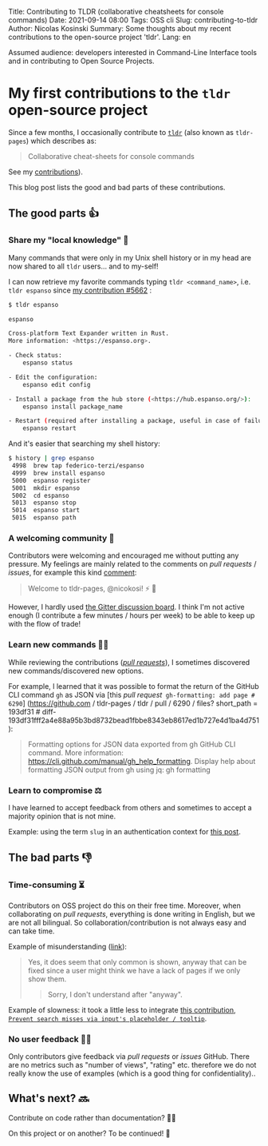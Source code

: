 Title: Contributing to TLDR (collaborative cheatsheets for console commands)
Date: 2021-09-14 08:00
Tags: OSS cli
Slug: contributing-to-tldr
Author: Nicolas Kosinski
Summary: Some thoughts about my recent contributions to the open-source project 'tldr'.
Lang: en

Assumed audience: developers interested in Command-Line Interface tools and in contributing to Open Source Projects.

# My first contributions to the `tldr` open-source project

Since a few months, I occasionally contribute to [`tldr`](https://github.com/tldr-pages/tldr) (also known as `tldr-pages`) which describes as:

> Collaborative cheat-sheets for console commands

See my [contributions](https://github.com/tldr-pages/tldr/pulls?q=is%3Apr+author%3Anicokosi)).

This blog post lists the good and bad parts of these contributions.

## The good parts 👍

### Share my "local knowledge" 🎁

Many commands that were only in my Unix shell history or in my head are now shared to all `tldr` users… and to my-self!

I can now retrieve my favorite commands typing `tldr <command_name>`, i.e. `tldr espanso` since [my contribution #5662](https://github.com/tldr-pages/tldr/pull/5662) :

```sh
$ tldr espanso

espanso

Cross-platform Text Expander written in Rust.
More information: <https://espanso.org>.

- Check status:
    espanso status

- Edit the configuration:
    espanso edit config

- Install a package from the hub store (<https://hub.espanso.org/>):
    espanso install package_name

- Restart (required after installing a package, useful in case of failure):
    espanso restart
```

And it's easier that searching my shell history:

```sh
$ history | grep espanso
 4998  brew tap federico-terzi/espanso
 4999  brew install espanso
 5000  espanso register
 5001  mkdir espanso
 5002  cd espanso
 5013  espanso stop
 5014  espanso start
 5015  espanso path
```

### A welcoming community 🤗

Contributors were welcoming and encouraged me without putting any pressure. My feelings are mainly related to the comments on _pull requests_ / _issues_, for example this kind [comment](https://github.com/tldr-pages/tldr/pull/5662#issuecomment-812137443):
> Welcome to tldr-pages, @nicokosi! ⚡ 🎉
 
However, I hardly used [the Gitter discussion board](https://gitter.im/tldr-pages/tldr). I think I'm not active enough (I contribute a few minutes / hours per week) to be able to keep up with the flow of trade!

### Learn new commands 👨‍🎓

While reviewing the contributions ([_pull requests_](https://github.com/tldr-pages/tldr/pulls)), I sometimes discovered new commands/discovered new options.

For example, I learned that it was possible to format the return of the GitHub CLI command `gh` as JSON via [this _pull request_` gh-formatting: add page # 6290`] (https://github.com / tldr-pages / tldr / pull / 6290 / files? short_path = 193df31 # diff-193df31fff2a4e88a95b3bd8732bead1fbbe8343eb8617ed1b727e4d1ba4d751):

> Formatting options for JSON data exported from gh GitHub CLI command. More information: https://cli.github.com/manual/gh_help_formatting.
> Display help about formatting JSON output from gh using jq:
> gh formatting

### Learn to compromise ⚖️

I have learned to accept feedback from others and sometimes to accept a majority opinion that is not mine.

Example: using the term `slug` in an authentication context for [this post](https://github.com/tldr-pages/tldr/pull/6108#discussion_r648835227).

## The bad parts 👎

### Time-consuming ⏳

Contributors on OSS project do this on their free time. Moreover, when collaborating on _pull requests_, everything is done writing in English, but we are not all bilingual. So collaboration/contribution is not always easy and can take time.

Example of misunderstanding ([link](https://github.com/tldr-pages/tldr/pull/6269#issuecomment-888351398)):
> Yes, it does seem that only common is shown, anyway that can be fixed since a user might think we have a lack of pages if we only show them.
> > Sorry, I don't understand after "anyway".

Example of slowness: it took a little less to integrate [this contribution, `Prevent search misses via input's placeholder / tooltip`](https://github.com/tldr-pages/tldr.jsx-fork/pull/3).

### No user feedback 🧑‍🦯

Only contributors give feedback via _pull requests_ or _issues_ GitHub.
There are no metrics such as "number of views", "rating" etc. therefore we do not really know the use of examples (which is a good thing for confidentiality)..

## What's next? 🔜

Contribute on code rather than documentation? 🧑‍💻

On this project or on another? To be continued! 🔮